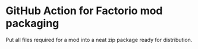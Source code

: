 # GitHub Action for Factorio mod packaging

Put all files required for a mod into a neat zip package ready for distribution.
